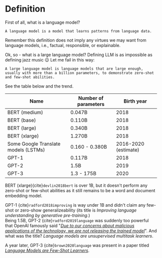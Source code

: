 
# Definition

First of all, what is a language model?  

```{admonition} Language Model
A language model is a model that learns patterns from language data.
```

Remember this definition does not imply any virtues we may want from language models, i.e., factual, responsible, or explainable. 

Ok, so - what is a large language model? 
Defining LLM is as impossible as defining jazz music 😉 Let me fail in this way:

```{admonition} Large Language Model
A large language model is language models that are large enough, usually with more than a billion parameters, to demonstrate zero-shot and few-shot abilities. 
```

See the table below and the trend. 

| Name                                 | Number of parameters | Birth year           |
|--------------------------------------|----------------------|----------------------|
| BERT (medium)                        | 0.047B               | 2018                 |
| BERT (base)                          | 0.110B               | 2018                 |
| BERT (large)                         | 0.340B               | 2018                 |
| BERT (xlarge)                        | 1.270B               | 2018                 |
| Some Google Translate models (LSTMs) | 0.160 - 0.380B       | 2016-2020 (estimate) |
| GPT-1                                | 0.117B               | 2018                 |
| GPT-2                                | 1.5B                 | 2019                 |
| GPT-3                                | 1.3 - 175B           | 2020                 |


BERT (xlarge){cite}`devlin2018bert` is over 1B, but it doesn't perform any zero-shot or few-shot abilities as it still remains to be a word and document embedding model.  

GPT-1 {cite}`radford2018improving` is way under 1B and didn't claim any few-shot or zero-show generalizeability (its title is *Improving language understanding by generative pre-training*.)  
Being 1.5B, GPT-2 {cite}`radford2019language` was suddenly too powerful that OpenAI famously said "[*Due to our concerns about malicious applications of the technology, we are not releasing the trained model*](https://openai.com/research/better-language-models)". And what was the title? *Language models are unsupervised multitask learners*.

A year later, GPT-3 {cite}`brown2020language` was present in a paper titled [*Language Models are Few-Shot Learners*](https://arxiv.org/abs/2005.14165).  
